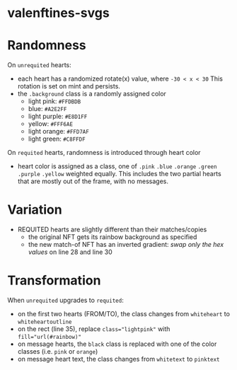 # valenftines-svgs

# Randomness
On `unrequited` hearts:
- each heart has a randomized rotate(x) value, where `-30 < x < 30` This rotation is set on mint and persists.
- the `.background` class is a randomly assigned color
  - light pink: `#FFDBDB`
  - blue: `#A2E2FF`
  - light purple: `#E8D1FF`
  - yellow: `#FFF6AE`
  - light orange: `#FFD7AF`
  - light green: `#C8FFDF`

On `requited` hearts, randomness is introduced through heart color
- heart color is assigned as a class, one of `.pink` `.blue` `.orange` `.green` `.purple` `.yellow` weighted equally. This includes the two partial hearts that are mostly out of the frame, with no messages.

# Variation
- REQUITED hearts are slightly different than their matches/copies
  - the original NFT gets its rainbow background as specified
  - the new match-of NFT has an inverted gradient: *swap only the hex values* on line 28 and line 30

# Transformation
When `unrequited` upgrades to `requited`:
- on the first two hearts (FROM/TO), the class changes from `whiteheart` to `whiteheartoutline`
- on the rect (line 35), replace `class="lightpink"` with `fill="url(#rainbow)"`
- on message hearts, the `black` class is replaced with one of the color classes (i.e. `pink` or `orange`)
- on message heart text, the class changes from `whitetext` to `pinktext`

